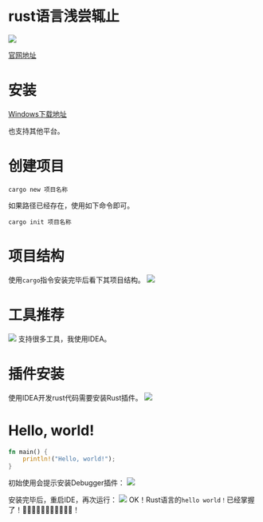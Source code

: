 # rust语言浅尝辄止
![](https://itlab1024-1256529903.cos.ap-beijing.myqcloud.com/202301191827284.png)

[官网地址](https://www.rust-lang.org/)
# 安装
[Windows下载地址](https://static.rust-lang.org/rustup/dist/x86_64-pc-windows-msvc/rustup-init.exe)

也支持其他平台。
# 创建项目
```shell
cargo new 项目名称
```
如果路径已经存在，使用如下命令即可。
```shell
cargo init 项目名称
```
# 项目结构
使用`cargo`指令安装完毕后看下其项目结构。
![](https://itlab1024-1256529903.cos.ap-beijing.myqcloud.com/202301191821820.png)

# 工具推荐
![](https://itlab1024-1256529903.cos.ap-beijing.myqcloud.com/202301191819967.png)
支持很多工具，我使用IDEA。
# 插件安装
使用IDEA开发rust代码需要安装Rust插件。
![](https://itlab1024-1256529903.cos.ap-beijing.myqcloud.com/202301191820745.png)
# Hello, world!
```rust
fn main() {
    println!("Hello, world!");
}
```
初始使用会提示安装Debugger插件：
![](https://itlab1024-1256529903.cos.ap-beijing.myqcloud.com/202301191823052.png)

安装完毕后，重启IDE，再次运行：
![](https://itlab1024-1256529903.cos.ap-beijing.myqcloud.com/202301191824175.png)
OK！Rust语言的`hello world！`已经掌握了！🤣🤣🤣🤣🤣🤣🤣🤣🤣🤣🤣！
